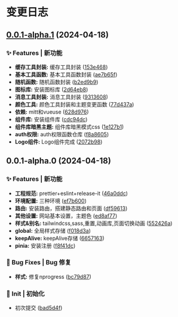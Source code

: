 # 变更日志

## [0.0.1-alpha.1](https://github.com/marioliu2001/vue3-nova-admin-mini-template/compare/0.0.1-alpha.0...0.0.1-alpha.1) (2024-04-18)


### ✨ Features | 新功能

* **缓存工具封装:** 缓存工具封装 ([153e468](https://github.com/marioliu2001/vue3-nova-admin-mini-template/commit/153e468f3334febc64c9af9e070b0547d0b69775))
* **基本工具函数:** 基本工具函数封装 ([ae7b65f](https://github.com/marioliu2001/vue3-nova-admin-mini-template/commit/ae7b65f081dc200d8b107306e941834490a00b24))
* **随机函数:** 随机函数封装 ([b2ed9b9](https://github.com/marioliu2001/vue3-nova-admin-mini-template/commit/b2ed9b96499047789b6631d8f40f67ddcfb79d62))
* **图标库:** 安装图标库 ([2d64eb8](https://github.com/marioliu2001/vue3-nova-admin-mini-template/commit/2d64eb8565b0608ad140d5f3b077e378a5fa527e))
* **消息工具封装:** 消息工具封装 ([9313608](https://github.com/marioliu2001/vue3-nova-admin-mini-template/commit/93136085cc1b2147fb4e313ec491e783429e278d))
* **颜色工具:** 颜色工具封装和主题变更函数 ([77d437a](https://github.com/marioliu2001/vue3-nova-admin-mini-template/commit/77d437a72d61ab4ce2aa22e379b5e309357be971))
* **依赖:** mitt和vueuse ([628d976](https://github.com/marioliu2001/vue3-nova-admin-mini-template/commit/628d9764e23846bfb92b715dd37e1e81797b0de2))
* **组件库:** 安装组件库 ([cdc94dc](https://github.com/marioliu2001/vue3-nova-admin-mini-template/commit/cdc94dc334d55cd09200572ed8e2562ec2230760))
* **组件库暗黑主题:** 组件库暗黑模式css ([1e127b1](https://github.com/marioliu2001/vue3-nova-admin-mini-template/commit/1e127b10b5068f500a921e44ce535a04209b5c9e))
* **auth权限:** auth权限函数仓库 ([f8a8605](https://github.com/marioliu2001/vue3-nova-admin-mini-template/commit/f8a860573ef0fd14ee8683d31f594bdbeff78d7b))
* **Logo组件:** Logo组件完成 ([2072b98](https://github.com/marioliu2001/vue3-nova-admin-mini-template/commit/2072b985f878e86652499d3cf64be8041e513299))

## 0.0.1-alpha.0 (2024-04-18)


### ✨ Features | 新功能

* **工程规范:** prettier+eslint+release-it ([46a0ddc](https://github.com/marioliu2001/vue3-nova-admin-mini-template/commit/46a0ddc6bdd82751613aea43f0ee4ae6b830ce14))
* **环境配置:** 三种环境 ([ef7b600](https://github.com/marioliu2001/vue3-nova-admin-mini-template/commit/ef7b6000acbd8d4ad148dadff8fa9bd2a7b814d4))
* **路由:** 安装路由，搭建静态路由和页面 ([df59613](https://github.com/marioliu2001/vue3-nova-admin-mini-template/commit/df59613e6db37a296d8563023b50526d13bda932))
* **其他设置:** 网站基本设置，主题色 ([ed8af77](https://github.com/marioliu2001/vue3-nova-admin-mini-template/commit/ed8af770c5b1c20d26b3026387a700bb7cf57476))
* **样式&别名:** tailwindcss,sass,重置,动画库,页面切换动画 ([552426a](https://github.com/marioliu2001/vue3-nova-admin-mini-template/commit/552426af58e55335a513aa29e6219ed79b5f87dd))
* **global:** 全局样式存储 ([f018d3a](https://github.com/marioliu2001/vue3-nova-admin-mini-template/commit/f018d3a07f5434e6eccf133368df96a690eb7042))
* **keepAlive:** keepAlive存储 ([6657163](https://github.com/marioliu2001/vue3-nova-admin-mini-template/commit/66571631ad7cd6e90f04952e74044ffd02e901f8))
* **pinia:** 安装注册 ([f8f41dc](https://github.com/marioliu2001/vue3-nova-admin-mini-template/commit/f8f41dc30b97eaeec01fd4529ea4ba5da6f0cd70))


### 🐛 Bug Fixes | Bug 修复

* **样式:** 修复nprogress ([bc79d87](https://github.com/marioliu2001/vue3-nova-admin-mini-template/commit/bc79d87e46d90b1e3bb5f8ab15367cd9e4bbabde))


### 🎉 Init | 初始化

* 初次提交 ([bad5d4f](https://github.com/marioliu2001/vue3-nova-admin-mini-template/commit/bad5d4fce5ff26aeb61a77fe77d5cd944f5aa480))
